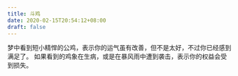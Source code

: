 ```yaml
---
title: 斗鸡
date: 2020-02-15T20:54:12+08:00
draft: false
---
```


梦中看到短小精悍的公鸡，表示你的运气虽有改善，但不是太好，不过你已经感到满足了。
如果看到的鸡象在生病，或是在暴风雨中遭到袭击，表示你的权益会受到损失。
